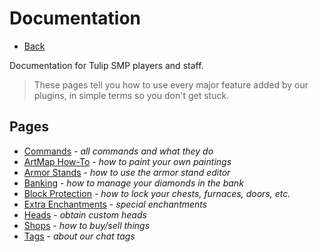 # Documentation

- [Back](/)

Documentation for Tulip SMP players and staff. 

> These pages tell you how to use every major feature added by our plugins, in simple terms so you don't get stuck.

## Pages

- [Commands](commands) - *all commands and what they do*
- [ArtMap How-To](artmap) - *how to paint your own paintings*
- [Armor Stands](armorstands) - *how to use the armor stand editor*
- [Banking](banking) - *how to manage your diamonds in the bank*
- [Block Protection](blockprot) - *how to lock your chests, furnaces, doors, etc.*
- [Extra Enchantments](enchants) - *special enchantments*
- [Heads](heads) - *obtain custom heads*
- [Shops](shops) - *how to buy/sell things*
- [Tags](tags) - *about our chat tags*